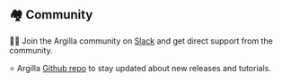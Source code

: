 ## 🏘️ Community

🙋‍♀️ Join the Argilla community on [Slack](https://join.slack.com/t/rubrixworkspace/shared_invite/zt-whigkyjn-a3IUJLD7gDbTZ0rKlvcJ5g) and get direct support from the community.


⭐ Argilla [Github repo](https://github.com/argilla-io/argilla) to stay updated about new releases and tutorials.

